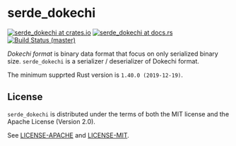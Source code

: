 serde_dokechi
=======

[![serde_dokechi at crates.io](https://img.shields.io/crates/v/serde_dokechi.svg)](https://crates.io/crates/serde_dokechi)
[![serde_dokechi at docs.rs](https://docs.rs/serde_dokechi/badge.svg)](https://docs.rs/serde_dokechi)
[![Build Status (master)](https://travis-ci.org/IgaguriMK/serde_dokechi.svg?branch=master)](https://travis-ci.org/IgaguriMK/serde_dokechi)

*Dokechi format* is binary data format that focus on only serialized binary size.
`serde_dokechi` is a serializer / deserializer of Dokechi format.

The minimum supprted Rust version is `1.40.0 (2019-12-19)`.

## License

`serde_dokechi` is distributed under the terms of both the MIT license and the Apache License (Version 2.0).

See [LICENSE-APACHE](LICENSE-APACHE) and [LICENSE-MIT](LICENSE-MIT).
